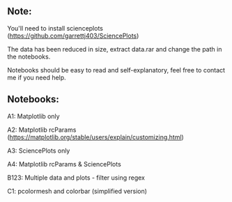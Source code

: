 ## Note:
You'll need to install scienceplots (https://github.com/garrettj403/SciencePlots)

The data has been reduced in size, extract data.rar and change the path in the notebooks.

Notebooks should be easy to read and self-explanatory, feel free to contact me if you need help.

## Notebooks:
A1: Matplotlib only

A2: Matplotlib rcParams (https://matplotlib.org/stable/users/explain/customizing.html)

A3: SciencePlots only

A4: Matplotlib rcParams & SciencePlots

B123: Multiple data and plots - filter using regex

C1: pcolormesh and colorbar (simplified version)

